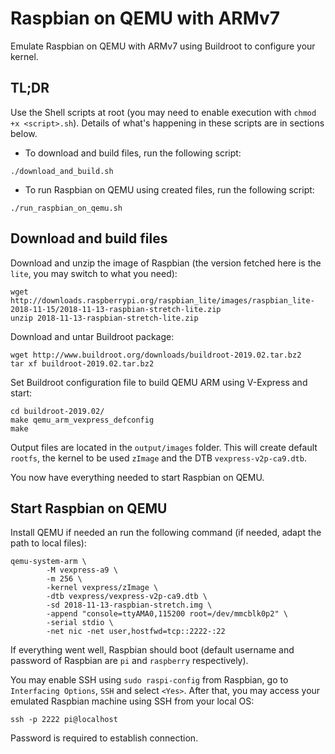 # Raspbian on QEMU with ARMv7

Emulate Raspbian on QEMU with ARMv7 using Buildroot to configure your kernel.

## TL;DR

Use the Shell scripts at root (you may need to enable execution with `chmod +x <script>.sh`). Details of what's happening in these scripts are in sections below.

- To download and build files, run the following script:

```
./download_and_build.sh
```

- To run Raspbian on QEMU using created files, run the following script:

```
./run_raspbian_on_qemu.sh
```

## Download and build files

Download and unzip the image of Raspbian (the version fetched here is the `lite`, you may switch to what you need):

```
wget http://downloads.raspberrypi.org/raspbian_lite/images/raspbian_lite-2018-11-15/2018-11-13-raspbian-stretch-lite.zip
unzip 2018-11-13-raspbian-stretch-lite.zip
```

Download and untar Buildroot package:

```
wget http://www.buildroot.org/downloads/buildroot-2019.02.tar.bz2
tar xf buildroot-2019.02.tar.bz2
```

Set Buildroot configuration file to build QEMU ARM using V-Express and start:

```
cd buildroot-2019.02/
make qemu_arm_vexpress_defconfig
make
```

Output files are located in the `output/images` folder. 
This will create default `rootfs`, the kernel to be used `zImage` and the DTB `vexpress-v2p-ca9.dtb`.

You now have everything needed to start Raspbian on QEMU.


## Start Raspbian on QEMU

Install QEMU if needed an run the following command (if needed, adapt the path to local files):

```
qemu-system-arm \
        -M vexpress-a9 \
        -m 256 \
        -kernel vexpress/zImage \
        -dtb vexpress/vexpress-v2p-ca9.dtb \
        -sd 2018-11-13-raspbian-stretch.img \
        -append "console=ttyAMA0,115200 root=/dev/mmcblk0p2" \
        -serial stdio \
        -net nic -net user,hostfwd=tcp::2222-:22
```

If everything went well, Raspbian should boot (default username and password of Raspbian are `pi` and `raspberry` respectively).

You may enable SSH using `sudo raspi-config` from Raspbian, go to `Interfacing Options`, `SSH` and select `<Yes>`.
After that, you may access your emulated Raspbian machine using SSH from your local OS:

```
ssh -p 2222 pi@localhost
```

Password is required to establish connection.
